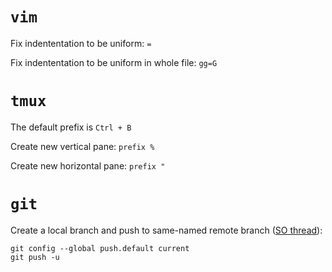 # `vim`
Fix indententation to be uniform: `=`

Fix indententation to be uniform in whole file: `gg=G`

# `tmux`
The default prefix is `Ctrl + B`

Create new vertical pane: `prefix %`

Create new horizontal pane: `prefix "`

# `git`

Create a local branch and push to same-named remote branch ([SO thread](https://stackoverflow.com/questions/1519006/how-do-you-create-a-remote-git-branch/)):

    git config --global push.default current
    git push -u
